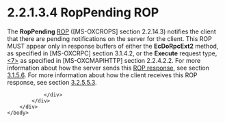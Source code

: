<html dir="LTR" xmlns:mshelp="http://msdn.microsoft.com/mshelp" xmlns:ddue="http://ddue.schemas.microsoft.com/authoring/2003/5" xmlns:xlink="http://www.w3.org/1999/xlink" xmlns:tool="http://www.microsoft.com/tooltip">
    <head>
        <meta http-equiv="Content-Type" content="text/html; CHARSET=utf-8"></meta>
        <meta name="save" content="history"></meta>
        <title>2.2.1.3.4 RopPending ROP</title>
        <xml>
            <mshelp:toctitle title="2.2.1.3.4 RopPending ROP"></mshelp:toctitle>
            <mshelp:rltitle title="[MS-OXCNOTIF]: RopPending ROP"></mshelp:rltitle>
            <mshelp:keyword index="A" term="0375c982-158d-4fd2-9b66-c1b19e60825f"></mshelp:keyword>
            <mshelp:attr name="DCSext.ContentType" value="open specification"></mshelp:attr>
            <mshelp:attr name="AssetID" value="0375c982-158d-4fd2-9b66-c1b19e60825f"></mshelp:attr>
            <mshelp:attr name="TopicType" value="kbRef"></mshelp:attr>
            <mshelp:attr name="DCSext.Title" value="[MS-OXCNOTIF]: RopPending ROP" />
        </xml>
    </head>
    <body>
        <div id="header">
            <h1 class="heading">2.2.1.3.4 RopPending ROP</h1>
        </div>
        <div id="mainSection">
            <div id="mainBody">
                <div id="allHistory" class="saveHistory"></div>
                <div id="sectionSection0" class="section" name="collapseableSection">
                    

<p>The <b>RopPending</b> <a href="04fcfcd9-a11c-47cd-aa0c-c10a4085d0c8.htm#gt_3369fdd6-36f8-4a62-9cd7-2738ffb5048f">ROP</a> (<mshelp:link keywords="13af6911-27e5-4aa0-bb75-637b02d4f2ef" tabindex="0">[MS-OXCROPS]</mshelp:link>
section <mshelp:link keywords="c3fdb420-4c92-4b19-a894-f303c50f4a38" tabindex="0">2.2.14.3</mshelp:link>)
notifies the client that there are pending notifications on the server for the
client. This ROP MUST appear only in response buffers of either the <b>EcDoRpcExt2</b>
method, as specified in <mshelp:link keywords="137f0ce2-31fd-4952-8a7d-6c0b242e4b6a" tabindex="0">[MS-OXCRPC]</mshelp:link>
section <mshelp:link keywords="1842194b-c530-4b64-a778-0e663029785c" tabindex="0">3.1.4.2</mshelp:link>,
or the <b>Execute</b> request type,<a id="Appendix_A_Target_7"></a><a href="e58b7ae4-9c40-46e0-8844-3b9b2aba2d86.htm#Appendix_A_7" aria-label="Product behavior note 7">&lt;7&gt;</a> as specified
in <mshelp:link keywords="d502edcf-0b22-42f2-8500-019f00d60245" tabindex="0">[MS-OXCMAPIHTTP]</mshelp:link>
section <mshelp:link keywords="327d0969-d011-42bd-9f9c-1ea6e8ea8bd4" tabindex="0">2.2.4.2.2</mshelp:link>.
For more information about how the server sends this <a href="04fcfcd9-a11c-47cd-aa0c-c10a4085d0c8.htm#gt_b1119977-cf72-4ae9-bd68-d169cec0b985">ROP response</a>, see section <a href="0dfacedc-6d58-48a8-9cca-b74030363db3.htm">3.1.5.6</a>. For more
information about how the client receives this ROP response, see section <a href="93a39a4e-f7d4-49e9-9a3a-dd8cfb9a41c6.htm">3.2.5.5.3</a>.</p>


                </div>
            </div>
        </div>
    </body>
</html>